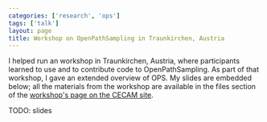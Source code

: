 ```yaml
---
categories: ['research', 'ops']
tags: ['talk']
layout: page
title: Workshop on OpenPathSampling in Traunkirchen, Austria
---
```


I helped run an workshop in Traunkirchen, Austria, where participants
learned to use and to contribute code to OpenPathSampling. As part of that
workshop, I gave an extended overview of OPS. My slides are embedded below;
all the materials from the workshop are available in the files section of
the [workshop's page on the CECAM site][esdw1_page].

[esdw1_page]: https://www.cecam.org/workshop-1-1356.html

TODO: slides
